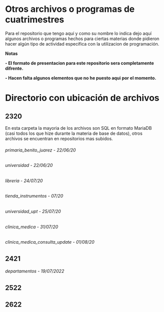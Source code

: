 # Otros archivos o programas de cuatrimestres
<!----Descripción---->
Para el repositorio que tengo aquí y como su nombre lo indica dejo aquí algunos archivos o programas
hechos para ciertas materias donde pidieron hacer algún tipo de actividad especifica con la utilizacion de programación.
<!----Separador de la descripción ---->
<!----Notas---->
**Notas**

**- El formato de presentacion para este repositorio sera completamente difrente.**

**- Hacen falta algunos elementos que no he puesto aqui por el momento.**
<!----Separador de las notas---->
<!----Directorio con ubicación de archivos---->
# Directorio con ubicación de archivos
## 2320
En esta carpeta la mayoria de los archivos son SQL en formato MariaDB (casi todos los que hize durante la materia de base de datos), otros archivos se encuentran en repositorios mas subidos.
###### primaria_benito_juarez - 22/06/20
###### universidad - 22/06/20
###### libreria - 24/07/20
###### tienda_instrumentos - 07/20
###### universidad_upt - 25/07/20
###### clinica_medica - 31/07/20
###### clinica_medica_consulta_update - 01/08/20

<!----Separador---->

## 2421
###### departamentos - 19/07/2022

## 2522
<!----Separador---->
## 2622
<!----Separador del directorio con ubicación de archivos---->